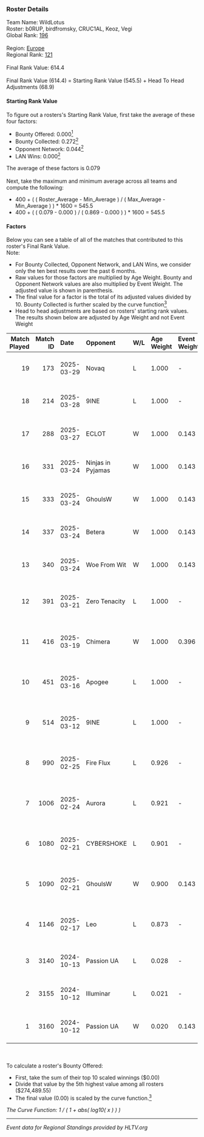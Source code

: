 ### Roster Details<br />
Team Name: WildLotus<br />
Roster: b0RUP, birdfromsky, CRUC1AL, Keoz, Vegi<br />
Global Rank: [196](../../standings_global_2025_04_07.md)<br />
<br />
Region: [Europe]( ../../standings_europe_2025_04_07.md)<br />
Regional Rank: [121]( ../../standings_europe_2025_04_07.md)<br />
<br />
Final Rank Value:  614.4<br />
<br />
Final Rank Value (614.4) = Starting Rank Value (545.5) + Head To Head Adjustments (68.9)<br />

#### Starting Rank Value<br />
To figure out a rosters's Starting Rank Value, first take the average of these four factors:<br />
- Bounty Offered: 0.000[<sup>1</sup>](#table2)
- Bounty Collected: 0.272[<sup>2</sup>](#table1)
- Opponent Network: 0.044[<sup>2</sup>](#table1)
- LAN Wins: 0.000[<sup>2</sup>](#table1)

The average of these factors is 0.079<br />
<br />
Next, take the maximum and minimum average across all teams and compute the following:<br />
- 400 + ( ( Roster_Average - Min_Average ) / ( Max_Average - Min_Average ) ) * 1600 = 545.5
- 400 + ( ( 0.079 - 0.000 ) / ( 0.869 - 0.000 ) ) * 1600 = 545.5


#### Factors<br />
Below you can see a table of all of the matches that contributed to this roster's Final Rank Value.<br />
Note:<br />

- For Bounty Collected, Opponent Network, and LAN Wins, we consider only the ten best results over the past 6 months.
- Raw values for those factors are multiplied by Age Weight. Bounty and Opponent Network values are also multiplied by Event Weight. The adjusted value is shown in parenthesis.
- The final value for a factor is the total of its adjusted values divided by 10. Bounty Collected is further scaled by the curve function[<sup>3</sup>](#curveFunction)
- Head to head adjustments are based on rosters' starting rank values. The results shown below are adjusted by Age Weight and not Event Weight
<span id="table1"></span><br />


| Match Played | Match ID | Date       | Opponent          | W/L | Age Weight | Event Weight | Bounty Collected | Opponent Network | LAN Wins  | H2H Adj. | Roster                                     |
| -: | -: | :- | :- | :- | :- | :- | :- | :- | :- | -: | :- |
|           19 |      173 | 2025-03-29 | Novaq             | L   | 1.000      | -            | -                | -                | -         |    -9.55 | b0RUP, birdfromsky, CRUC1AL, Keoz, Vegi    |
|           18 |      214 | 2025-03-28 | 9INE              | L   | 1.000      | -            | -                | -                | -         |    -3.53 | b0RUP, birdfromsky, CRUC1AL, Keoz, Vegi    |
|           17 |      288 | 2025-03-27 | ECLOT             | W   | 1.000      | 0.143        | 0.114 (0.016)    | 0.708 (0.101)    | 0 (0.000) |    27.43 | b0RUP, birdfromsky, CRUC1AL, Keoz, Vegi    |
|           16 |      331 | 2025-03-24 | Ninjas in Pyjamas | W   | 1.000      | 0.143        | 0.000 (0.000)    | 0.851 (0.122)    | 0 (0.000) |    20.35 | b0RUP, birdfromsky, CRUC1AL, Keoz, Vegi    |
|           15 |      333 | 2025-03-24 | GhoulsW           | W   | 1.000      | 0.143        | 0.000 (0.000)    | 0.161 (0.023)    | 0 (0.000) |    13.66 | b0RUP, birdfromsky, CRUC1AL, Keoz, Vegi    |
|           14 |      337 | 2025-03-24 | Betera            | W   | 1.000      | 0.143        | 0.000 (0.000)    | 0.161 (0.023)    | 0 (0.000) |    10.03 | b0RUP, birdfromsky, CRUC1AL, Keoz, Vegi    |
|           13 |      340 | 2025-03-24 | Woe From Wit      | W   | 1.000      | 0.143        | 0.000 (0.000)    | 0.000 (0.000)    | 0 (0.000) |     9.27 | b0RUP, birdfromsky, CRUC1AL, Keoz, Vegi    |
|           12 |      391 | 2025-03-21 | Zero Tenacity     | L   | 1.000      | -            | -                | -                | -         |    -4.77 | birdfromsky, Keoz, REDSTAR, smooya, Vegi   |
|           11 |      416 | 2025-03-19 | Chimera           | W   | 1.000      | 0.396        | 0.012 (0.005)    | 0.429 (0.170)    | 0 (0.000) |    21.76 | birdfromsky, Keoz, REDSTAR, smooya, Vegi   |
|           10 |      451 | 2025-03-16 | Apogee            | L   | 1.000      | -            | -                | -                | -         |    -2.42 | birdfromsky, Keoz, REDSTAR, smooya, Vegi   |
|            9 |      514 | 2025-03-12 | 9INE              | L   | 1.000      | -            | -                | -                | -         |    -2.55 | birdfromsky, Keoz, REDSTAR, smooya, Vegi   |
|            8 |      990 | 2025-02-25 | Fire Flux         | L   | 0.926      | -            | -                | -                | -         |    -4.42 | birdfromsky, Keoz, REDSTAR, smooya, Vegi   |
|            7 |     1006 | 2025-02-24 | Aurora            | L   | 0.921      | -            | -                | -                | -         |    -4.18 | birdfromsky, Keoz, REDSTAR, smooya, Vegi   |
|            6 |     1080 | 2025-02-21 | CYBERSHOKE        | L   | 0.901      | -            | -                | -                | -         |    -4.16 | birdfromsky, Keoz, REDSTAR, smooya, Vegi   |
|            5 |     1090 | 2025-02-21 | GhoulsW           | W   | 0.900      | 0.143        | 0.000 (0.000)    | 0.000 (0.000)    | 0 (0.000) |     8.66 | birdfromsky, Keoz, REDSTAR, smooya, Vegi   |
|            4 |     1146 | 2025-02-17 | Leo               | L   | 0.873      | -            | -                | -                | -         |    -6.94 | b0RUP, birdfromsky, Licale, nicoodoz, Vegi |
|            3 |     3140 | 2024-10-13 | Passion UA        | L   | 0.028      | -            | -                | -                | -         |    -0.10 | b0RUP, birdfromsky, Licale, m4tthi, Vegi   |
|            2 |     3155 | 2024-10-12 | Illuminar         | L   | 0.021      | -            | -                | -                | -         |    -0.21 | b0RUP, birdfromsky, Licale, m4tthi, Vegi   |
|            1 |     3160 | 2024-10-12 | Passion UA        | W   | 0.020      | 0.143        | 0.040 (0.000)    | 0.488 (0.001)    | 0 (0.000) |     0.57 | b0RUP, birdfromsky, Licale, m4tthi, Vegi   |

<br />
<span id="table2"></span><br />
To calculate a roster's Bounty Offered:<br />

- First, take the sum of their top 10 scaled winnings ($0.00)
- Divide that value by the 5th highest value among all rosters ($274,489.55)
- The final value (0.00) is scaled by the curve function.[<sup>3</sup>](#curveFunction)

<span id="curveFunction"></span>_The Curve Function: 1 / ( 1 + abs( log10( x ) ) )_<br />

---
_Event data for Regional Standings provided by HLTV.org_<br />
